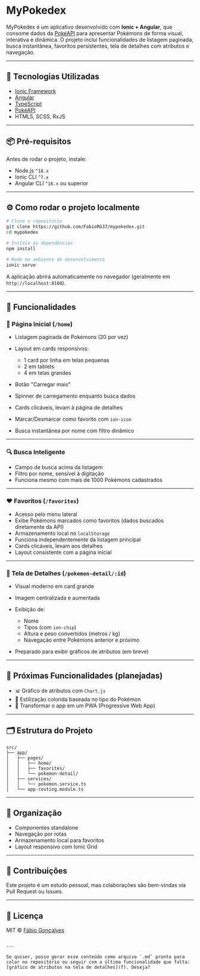 # MyPokedex

MyPokedex é um aplicativo desenvolvido com **Ionic + Angular**, que consome dados da [PokéAPI](https://pokeapi.co/) para apresentar Pokémons de forma visual, interativa e dinâmica. O projeto inclui funcionalidades de listagem paginada, busca instantânea, favoritos persistentes, tela de detalhes com atributos e navegação.

---

## 🚀 Tecnologias Utilizadas

- [Ionic Framework](https://ionicframework.com/)
- [Angular](https://angular.io/)
- [TypeScript](https://www.typescriptlang.org/)
- [PokéAPI](https://pokeapi.co/)
- HTML5, SCSS, RxJS

---

## 📦 Pré-requisitos

Antes de rodar o projeto, instale:

- Node.js `^18.x`
- Ionic CLI `^7.x`
- Angular CLI `^16.x` ou superior

---

## ⚙️ Como rodar o projeto localmente

```bash
# Clone o repositório
git clone https://github.com/FabioRG37/mypokedex.git
cd mypokedex

# Instale as dependências
npm install

# Rode em ambiente de desenvolvimento
ionic serve
````

A aplicação abrirá automaticamente no navegador (geralmente em `http://localhost:8100`).

---

## 📱 Funcionalidades

### 🧾 Página Inicial (`/home`)

* Listagem paginada de Pokémons (20 por vez)
* Layout em cards responsivos:

  * 1 card por linha em telas pequenas
  * 2 em tablets
  * 4 em telas grandes
* Botão "Carregar mais"
* Spinner de carregamento enquanto busca dados
* Cards clicáveis, levam à página de detalhes
* Marcar/Desmarcar como favorito com `ion-icon`
* Busca instantânea por nome com filtro dinâmico

---

### 🔍 Busca Inteligente

* Campo de busca acima da listagem
* Filtro por nome, sensível à digitação
* Funciona mesmo com mais de 1000 Pokémons cadastrados

---

### ❤️ Favoritos (`/favorites`)

* Acesso pelo menu lateral
* Exibe Pokémons marcados como favoritos (dados buscados diretamente da API)
* Armazenamento local no `localStorage`
* Funciona independentemente da listagem principal
* Cards clicáveis, levam aos detalhes
* Layout consistente com a página inicial

---

### 📄 Tela de Detalhes (`/pokemon-detail/:id`)

* Visual moderno em card grande
* Imagem centralizada e aumentada
* Exibição de:

  * Nome
  * Tipos (com `ion-chip`)
  * Altura e peso convertidos (metros / kg)
  * Navegação entre Pokémons anterior e próximo
* Preparado para exibir gráficos de atributos (em breve)

---

## 📌 Próximas Funcionalidades (planejadas)

* 📊 Gráfico de atributos com `Chart.js`
* 🌈 Estilização colorida baseada no tipo do Pokémon
* 📲 Transformar o app em um PWA (Progressive Web App)

---

## 🗂 Estrutura do Projeto

```
src/
├── app/
│   ├── pages/
│   │   ├── home/
│   │   ├── favorites/
│   │   └── pokemon-detail/
│   ├── services/
│   │   └── pokemon.service.ts
│   └── app-routing.module.ts
```

---

## 🧠 Organização

* Componentes standalone
* Navegação por rotas
* Armazenamento local para favoritos
* Layout responsivo com Ionic Grid

---

## 🤝 Contribuições

Este projeto é um estudo pessoal, mas colaborações são bem-vindas via Pull Request ou Issues.

---

## 📄 Licença

MIT © [Fábio Gonçalves](https://github.com/FabioRG37)

```

---

Se quiser, posso gerar esse conteúdo como arquivo `.md` pronto para colar no repositório ou seguir com a última funcionalidade que falta: [gráfico de atributos na tela de detalhes](f). Deseja?
```
